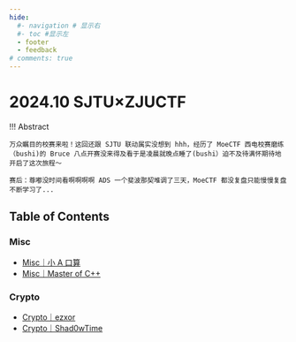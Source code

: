 ```yaml
---
hide:
  #- navigation # 显示右
  #- toc #显示左
  - footer
  - feedback
# comments: true
--- 
```

# 2024.10 SJTU$\times$ZJUCTF

!!! Abstract 

	万众瞩目的校赛来啦！这回还跟 SJTU 联动属实没想到 hhh，经历了 MoeCTF 西电校赛磨练（bushi)的 Bruce 八点开赛没来得及看于是凌晨就晚点睡了(bushi）迫不及待满怀期待地开启了这次旅程～
	
	赛后：尊嘟没时间看啊啊啊啊 ADS 一个斐波那契堆调了三天，MoeCTF 都没复盘只能慢慢复盘不断学习了...

## Table of Contents

### Misc

- [Misc｜小 A 口算](Misc/Misc-3/)
- [Misc｜Master of C++](Misc/Misc-4/)

### Crypto

- [Crypto｜ezxor](Crypto/Crypto-1/)
- [Crypto｜Shad0wTime](Crypto/Crypto-2/)
